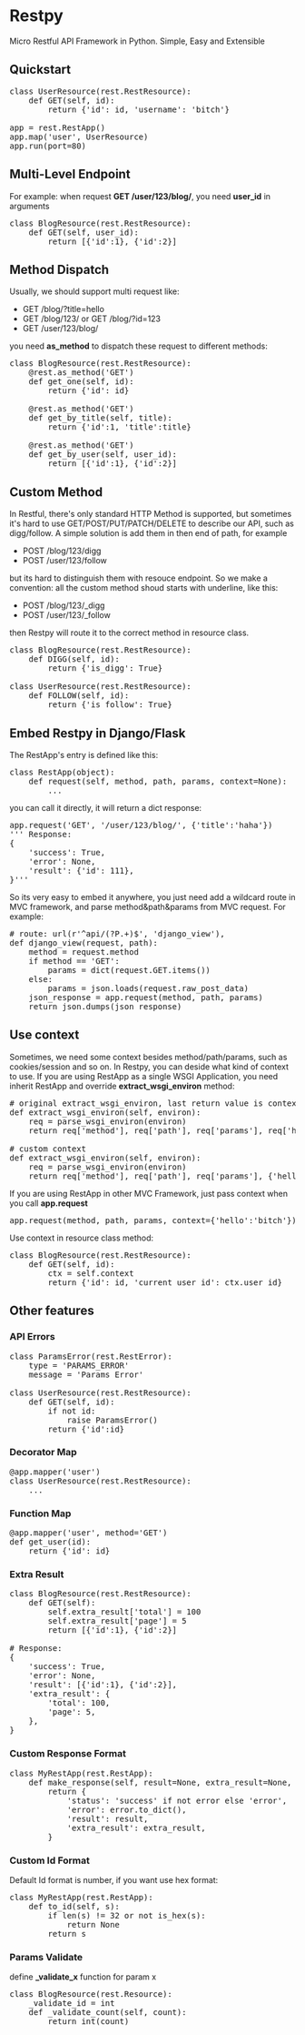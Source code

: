 # Restpy
Micro Restful API Framework in Python. Simple, Easy and Extensible

## Quickstart
<pre>
class UserResource(rest.RestResource):
    def GET(self, id):
        return {'id': id, 'username': 'bitch'}
    
app = rest.RestApp()
app.map('user', UserResource)
app.run(port=80)
</pre>

## Multi-Level Endpoint
For example: when request **GET /user/123/blog/**, you need **user_id** in arguments
<pre>
class BlogResource(rest.RestResource):
    def GET(self, user_id):
        return [{'id':1}, {'id':2}]
</pre>

## Method Dispatch
Usually, we should support multi request like:
- GET /blog/?title=hello
- GET /blog/123/ or GET /blog/?id=123
- GET /user/123/blog/

you need **as_method** to dispatch these request to different methods:

<pre>
class BlogResource(rest.RestResource):
    @rest.as_method('GET')
    def get_one(self, id):
        return {'id': id}
    
    @rest.as_method('GET')
    def get_by_title(self, title):
        return {'id':1, 'title':title}
    
    @rest.as_method('GET')
    def get_by_user(self, user_id):
        return [{'id':1}, {'id':2}]
</pre>

## Custom Method
In Restful, there's only standard HTTP Method is supported, but sometimes it's hard to use GET/POST/PUT/PATCH/DELETE to describe our API, such as digg/follow. A simple solution is add them in then end of path, for example
- POST /blog/123/digg
- POST /user/123/follow

but its hard to distinguish them with resouce endpoint. So we make a convention: all the custom method shoud starts with underline, like this:
- POST /blog/123/_digg
- POST /user/123/_follow

then Restpy will route it to the correct method in resource class.

<pre>
class BlogResource(rest.RestResource):
    def DIGG(self, id):
        return {'is_digg': True}

class UserResource(rest.RestResource):
    def FOLLOW(self, id):
        return {'is_follow': True}
</pre>

## Embed Restpy in Django/Flask
The RestApp's entry is defined like this:

<pre>
class RestApp(object):
    def request(self, method, path, params, context=None):
        ...
</pre>

you can call it directly, it will return a dict response:

<pre>
app.request('GET', '/user/123/blog/', {'title':'haha'})
''' Response:
{
    'success': True,
    'error': None,
    'result': {'id': 111},
}'''
</pre>

So its very easy to embed it anywhere, you just need add a wildcard route in MVC framework, and parse method&path&params from MVC request. For example:

<pre>
# route: url(r'^api/(?P<path>.+)$', 'django_view'),
def django_view(request, path):
    method = request.method
    if method == 'GET':
        params = dict(request.GET.items())
    else:
        params = json.loads(request.raw_post_data)
    json_response = app.request(method, path, params)
    return json.dumps(json_response)
</pre>

## Use context
Sometimes, we need some context besides method/path/params, such as cookies/session and so on. In Restpy, you can deside what kind of context to use.
If you are using RestApp as a single WSGI Application, you need inherit RestApp and override **extract_wsgi_environ** method:

<pre>
# original extract_wsgi_environ, last return value is context
def extract_wsgi_environ(self, environ):
    req = parse_wsgi_environ(environ)
    return req['method'], req['path'], req['params'], req['headers']
    
# custom context 
def extract_wsgi_environ(self, environ):
    req = parse_wsgi_environ(environ)
    return req['method'], req['path'], req['params'], {'hello':'bitch'}
</pre>

If you are using RestApp in other MVC Framework, just pass context when you call **app.request**

<pre>
app.request(method, path, params, context={'hello':'bitch'})
</pre>

Use context in resource class method:

<pre>
class BlogResource(rest.RestResource):
    def GET(self, id):
        ctx = self.context
        return {'id': id, 'current_user_id': ctx.user_id}
</pre>
    
## Other features
### API Errors
<pre>
class ParamsError(rest.RestError):
    type = 'PARAMS_ERROR'
    message = 'Params Error'

class UserResource(rest.RestResource):
    def GET(self, id):
        if not id:
            raise ParamsError()
        return {'id':id}
</pre>

### Decorator Map
<pre>
@app.mapper('user')
class UserResource(rest.RestResource):
    ...
</pre>

### Function Map
<pre>
@app.mapper('user', method='GET')
def get_user(id):
    return {'id': id}
</pre>

### Extra Result
<pre>
class BlogResource(rest.RestResource):
    def GET(self):
        self.extra_result['total'] = 100
        self.extra_result['page'] = 5
        return [{'id':1}, {'id':2}]
        
# Response:
{
    'success': True,
    'error': None,
    'result': [{'id':1}, {'id':2}],
    'extra_result': {
        'total': 100,
        'page': 5,
    },
}
</pre>

### Custom Response Format
<pre>
class MyRestApp(rest.RestApp):
    def make_response(self, result=None, extra_result=None, error=None):
        return {
            'status': 'success' if not error else 'error',
            'error': error.to_dict(),
            'result': result,
            'extra_result': extra_result,
        }
</pre>

### Custom Id Format
Default Id format is number, if you want use hex format:
<pre>
class MyRestApp(rest.RestApp):
    def to_id(self, s):
        if len(s) != 32 or not is_hex(s):
            return None
        return s
</pre>

### Params Validate
define **_validate_x** function for param x
<pre>
class BlogResource(rest.Resource):
    _validate_id = int
    def _validate_count(self, count):
        return int(count)
</pre>
